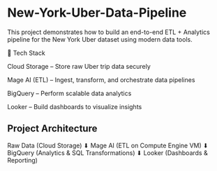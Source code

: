 # New-York-Uber-Data-Pipeline

This project demonstrates how to build an end-to-end ETL + Analytics pipeline for the New York Uber dataset using modern data tools.

🔧 Tech Stack

Cloud Storage – Store raw Uber trip data securely

Mage AI (ETL) – Ingest, transform, and orchestrate data pipelines

BigQuery – Perform scalable data analytics

Looker – Build dashboards to visualize insights

## Project Architecture

Raw Data (Cloud Storage) 
        ⬇
Mage AI (ETL on Compute Engine VM) 
        ⬇
BigQuery (Analytics & SQL Transformations) 
        ⬇
Looker (Dashboards & Reporting)
